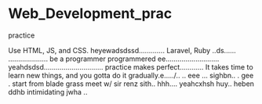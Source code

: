 # Web_Development_prac
practice

Use HTML, JS, and CSS.
 heyewadsdssd.............
Laravel, Ruby ..ds......
....................
be a programmer programmered ee...........................
 yeahdsdsd..............................
practice makes perfect............
It takes time to learn new things, and you gotta do it gradually.e...../..
..
 eee ...
sighbn..
. gee . start from blade grass meet w/ sir renz
sith..
hhh....
yeahcxhsh
huy..
heben
ddhb
intimidating
jwha
..
